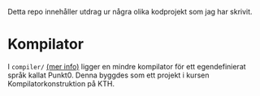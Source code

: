 Detta repo innehåller utdrag ur några olika kodprojekt som jag har skrivit.

# Kompilator

I ```compiler/``` [(mer info)](./compiler/README.md) ligger en mindre kompilator för ett egendefinierat språk kallat Punkt0. Denna byggdes som ett projekt i kursen Kompilatorkonstruktion på KTH.